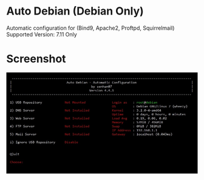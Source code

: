 # Auto Debian (Debian Only)
Automatic configuration for (Bind9, Apache2, Proftpd, Squirrelmail)
Supported Version: 7.11 Only
# Screenshot
![](https://raw.githubusercontent.com/senhan07/project-screenshot/master/auto-debian/auto-debian.jpg)
